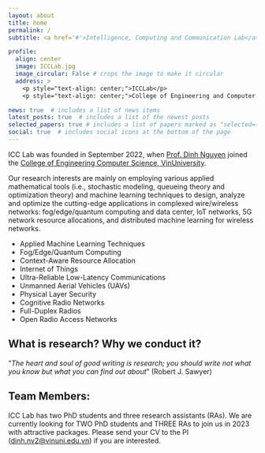 ```yaml
---
layout: about
title: home
permalink: /
subtitle: <a href='#'>Intelligence, Computing and Communication Lab</a>, <a href='https://vinuni.edu.vn/'>VinUniversity</a>

profile:
  align: center
  image: ICCLab.jpg 
  image_circular: False # crops the image to make it circular
  address: > 
    <p style="text-align: center;">ICCLab</p>
    <p style="text-align: center;">College of Engineering and Computer Science, VinUniversity</p>

news: true  # includes a list of news items
latest_posts: true  # includes a list of the newest posts
selected_papers: true # includes a list of papers marked as "selected={true}"
social: true  # includes social icons at the bottom of the page
---
```


ICC Lab was founded in September 2022, when [Prof. Dinh Nguyen](https://vinuni.edu.vn/people/nguyen-van-dinh-phd/) joined the [College of Engineering Computer Science, VinUniversity](https://vinuni.edu.vn/college-of-engineering-computer-science/).

Our research interests are mainly on employing various applied mathematical tools (i.e., stochastic modeling, queueing theory and optimization theory) and machine learning techniques to design, analyze and optimize the cutting-edge applications in complexed wire/wireless networks: fog/edge/quantum computing and data center, IoT networks, 5G network resource allocations, and distributed machine learning for wireless networks.

* Applied Machine Learning Techniques
* Fog/Edge/Quantum Computing
* Context-Aware Resource Allocation
* Internet of Things
* Ultra-Reliable Low-Latency Communications
* Unmanned Aerial Vehicles (UAVs)
* Physical Layer Security
* Cognitive Radio Networks
* Full-Duplex Radios
* Open Radio Access Networks

## What is research? Why we conduct it?

“*The heart and soul of good writing is research; you should write not what you know but what you can find out about*” (Robert J. Sawyer)

## Team Members:
ICC Lab has two PhD students and three research assistants (RAs). We are currently looking for TWO PhD students and THREE RAs to join us in 2023 with attractive packages. Please send your CV to the PI (dinh.nv2@vinuni.edu.vn) if you are interested.
